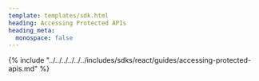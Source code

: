 ```yaml
---
template: templates/sdk.html
heading: Accessing Protected APIs
heading_meta:
  monospace: false
---
```

{% include "../../../../../../includes/sdks/react/guides/accessing-protected-apis.md" %}
